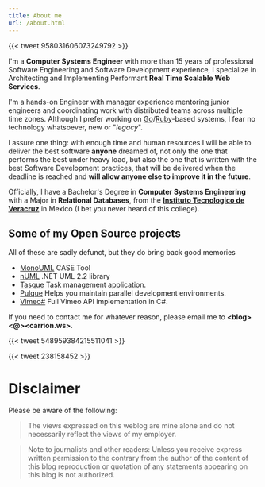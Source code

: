 ```yaml
---
title: About me
url: /about.html
---
```


{{< tweet 958031606073249792 >}}

I'm a **Computer Systems Engineer** with more than 15 years of professional Software Engineering and Software Development experience, I specialize in Architecting and Implementing Performant **Real Time Scalable Web Services**.

I'm a hands-on Engineer with manager experience mentoring junior engineers and coordinating work with distributed teams across multiple time zones. Although I prefer working on [Go](https://golang.org/)/[Ruby](https://www.ruby-lang.org/en/)-based systems, I fear no technology whatsoever, new or "_legacy_".

I assure one thing: with enough time and human resources I will be able to deliver the best software **anyone** dreamed of, not only the one that performs the best under heavy load, but also the one that is written with the best Software Development practices, that will be delivered when the deadline is reached and **will allow anyone else to improve it in the future**.

Officially, I have a Bachelor's Degree in **Computer Systems Engineering** with a Major in **Relational Databases**, from the **[Instituto Tecnologico de Veracruz](http://www.itver.edu.mx/)** in Mexico (I bet you never heard of this college).

## Some of my Open Source projects

All of these are sadly defunct, but they do bring back good memories

* [MonoUML](http://sourceforge.net/projects/monouml/) CASE Tool
* [nUML](http://numl.sourceforge.net/) .NET UML 2.2 library
* [Tasque](https://wiki.gnome.org/Apps/Tasque) Task management application.
* [Pulque](http://github.com/mariocarrion/pulque) Helps you maintain parallel development environments.
* [Vimeo#](http://github.com/mariocarrion/vimeo-sharp) Full Vimeo API implementation in C#.

If you need to contact me for whatever reason, please email me to **&lt;blog&gt;&lt;@&gt;&lt;carrion.ws&gt;**.

{{< tweet 548959384215511041 >}}

{{< tweet 238158452 >}}

# Disclaimer

Please be aware of the following:

> The views expressed on this weblog are mine alone and do not necessarily reflect the views of my employer.

> Note to journalists and other readers: Unless you receive express written permission to the contrary from the author of the content of this blog reproduction or quotation of any statements appearing on this blog is not authorized.
